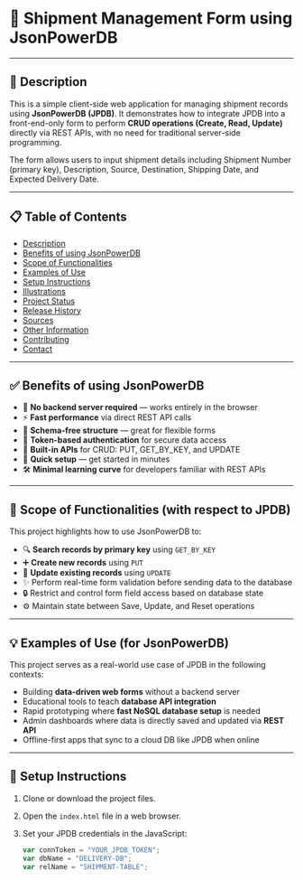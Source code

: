 # 🚚 Shipment Management Form using JsonPowerDB

---

## 📄 Description

This is a simple client-side web application for managing shipment records using **JsonPowerDB (JPDB)**. It demonstrates how to integrate JPDB into a front-end-only form to perform **CRUD operations (Create, Read, Update)** directly via REST APIs, with no need for traditional server-side programming.

The form allows users to input shipment details including Shipment Number (primary key), Description, Source, Destination, Shipping Date, and Expected Delivery Date.

---

## 📋 Table of Contents

- [Description](#-description)
- [Benefits of using JsonPowerDB](#-benefits-of-using-jsonpowerdb)
- [Scope of Functionalities](#-scope-of-functionalities)
- [Examples of Use](#-examples-of-use)
- [Setup Instructions](#-setup-instructions)
- [Illustrations](#-illustrations)
- [Project Status](#-project-status)
- [Release History](#-release-history)
- [Sources](#-sources)
- [Other Information](#-other-information)
- [Contributing](#-contributing)
- [Contact](#-contact)

---

## ✅ Benefits of using JsonPowerDB

- 🔧 **No backend server required** — works entirely in the browser
- ⚡ **Fast performance** via direct REST API calls
- 🧩 **Schema-free structure** — great for flexible forms
- 🔐 **Token-based authentication** for secure data access
- 📡 **Built-in APIs** for CRUD: PUT, GET_BY_KEY, and UPDATE
- 🚀 **Quick setup** — get started in minutes
- 🛠️ **Minimal learning curve** for developers familiar with REST APIs

---

## 🧩 Scope of Functionalities (with respect to JPDB)

This project highlights how to use JsonPowerDB to:

- 🔍 **Search records by primary key** using `GET_BY_KEY`
- ➕ **Create new records** using `PUT`
- 🔁 **Update existing records** using `UPDATE`
- ✨ Perform real-time form validation before sending data to the database
- 🔒 Restrict and control form field access based on database state
- ⚙️ Maintain state between Save, Update, and Reset operations

---

## 💡 Examples of Use (for JsonPowerDB)

This project serves as a real-world use case of JPDB in the following contexts:

- Building **data-driven web forms** without a backend server
- Educational tools to teach **database API integration**
- Rapid prototyping where **fast NoSQL database setup** is needed
- Admin dashboards where data is directly saved and updated via **REST API**
- Offline-first apps that sync to a cloud DB like JPDB when online

---

## 🔧 Setup Instructions

1. Clone or download the project files.

2. Open the `index.html` file in a web browser.

3. Set your JPDB credentials in the JavaScript:
   ```javascript
   var connToken = "YOUR_JPDB_TOKEN";
   var dbName = "DELIVERY-DB";
   var relName = "SHIPMENT-TABLE";
